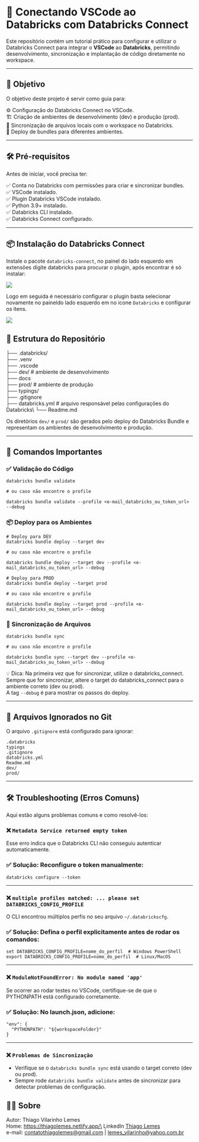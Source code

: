 # 🚀 Conectando VSCode ao Databricks com Databricks Connect

Este repositório contém um tutorial prático para configurar e utilizar o Databricks Connect para integrar o **VSCode** ao **Databricks**, permitindo desenvolvimento, sincronização e implantação de código diretamente no workspace.

---

## 📌 Objetivo

O objetivo deste projeto é servir como guia para:

⚙️ Configuração do Databricks Connect no VSCode.\
🏗️ Criação de ambientes de desenvolvimento (dev) e produção (prod).\
🔄 Sincronização de arquivos locais com o workspace no Databricks.\
🚀 Deploy de bundles para diferentes ambientes.

---

## 🛠️ Pré-requisitos

Antes de iniciar, você precisa ter:

✅ Conta no Databricks com permissões para criar e sincronizar bundles.\
✅ VSCode instalado.\
✅ Plugin Databricks VSCode instalado.\
✅ Python 3.9+ instalado.\
✅ Databricks CLI instalado.\
✅ Databricks Connect configurado.

---

## 📦 Instalação do Databricks Connect 

Instale o pacote `databricks-connect`, no painel do lado esquerdo em extensões digite databricks para procurar o plugin, após encontrar é só instalar:

<img src="./docs/1.png">

Logo em seguida é necessário configurar o plugin basta selecionar novamente no paineldo lado esquerdo em no icone `Databricks` e configurar os itens.

<img src="./docs/2.png">

## 📂 Estrutura do Repositório

├── .databricks/\
├── .venv\
├── .vscode\
├── dev/ # ambiente de desenvolvimento\
├── docs\
├── prod/ # ambiente de produção \
├── typings/\
├── .gitignore\
├── databricks.yml # arquivo responsável pelas configurações do Databricks\ 
└── Readme.md

Os diretórios `dev/` e `prod/` são gerados pelo deploy do Databricks Bundle e representam os ambientes de desenvolvimento e produção.

---

## 📜 Comandos Importantes
### ✅ Validação do Código
```
databricks bundle validate

# ou caso não encontre o profile

databricks bundle validate --profile <e-mail_databricks_ou_token_url> --debug
```

### 📦 Deploy para os Ambientes
```
# Deploy para DEV
databricks bundle deploy --target dev 

# ou caso não encontre o profile 

databricks bundle deploy --target dev --profile <e-mail_databricks_ou_token_url> --debug

# Deploy para PROD
databricks bundle deploy --target prod

# ou caso não encontre o profile

databricks bundle deploy --target prod --profile <e-mail_databricks_ou_token_url> --debug
```

### 🔄 Sincronização de Arquivos
```
databricks bundle sync

# ou caso não encontre o profile

databricks bundle sync --target dev --profile <e-mail_databricks_ou_token_url> --debug
```

💡 Dica:
Na primeira vez que for sincronizar, utilize o databricks_connect.
Sempre que for sincronizar, altere o target do databricks_connect para o ambiente correto (dev ou prod).\
A tag `--debug` é para mostrar os passos do deploy.

---

## 🧹 Arquivos Ignorados no Git

O arquivo `.gitignore` está configurado para ignorar:
```
.databricks
typings
.gitignore
databricks.yml
Readme.md
dev/
prod/
```

---

## 🛠️ Troubleshooting (Erros Comuns)

Aqui estão alguns problemas comuns e como resolvê-los:
### ❌ `Metadata Service returned empty token`
Esse erro indica que o Databricks CLI não conseguiu autenticar automaticamente.
### ✅ Solução: Reconfigure o token manualmente:
```
databricks configure --token
```

--- 

### ❌ `multiple profiles matched: ... please set DATABRICKS_CONFIG_PROFILE`
O CLI encontrou múltiplos perfis no seu arquivo `~/.databrickscfg`.
### ✅ Solução: Defina o perfil explicitamente antes de rodar os comandos:
```
set DATABRICKS_CONFIG_PROFILE=nome_do_perfil  # Windows PowerShell
export DATABRICKS_CONFIG_PROFILE=nome_do_perfil  # Linux/MacOS
```

---

### ❌ `ModuleNotFoundError: No module named 'app'`
Se ocorrer ao rodar testes no VSCode, certifique-se de que o PYTHONPATH está configurado corretamente.
### ✅ Solução: No launch.json, adicione:
```
"env": {
  "PYTHONPATH": "${workspaceFolder}"
}
```

---

### ❌ `Problemas de Sincronização`

* Verifique se o `databricks bundle sync` está usando o target correto (dev ou prod).
* Sempre rode `databricks bundle validate` antes de sincronizar para detectar problemas de configuração.

## 👨‍💻 Sobre

Autor: Thiago Vilarinho Lemes <br>
Home: https://thiagolemes.netlify.app/\
LinkedIn <a href="https://www.linkedin.com/in/thiago-v-lemes-b1232727" target="_blank">Thiago Lemes</a><br>
e-mail: contatothiagolemes@gmail.com | lemes_vilarinho@yahoo.com.br